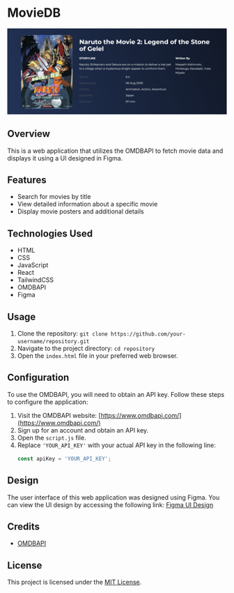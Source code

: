 # MovieDB
![Preview movieDB](./src/assets/movie-db-preview.png)
## Overview
This is a web application that utilizes the OMDBAPI to fetch movie data and displays it using a UI designed in Figma.

## Features
- Search for movies by title
- View detailed information about a specific movie
- Display movie posters and additional details

## Technologies Used
- HTML
- CSS
- JavaScript
- React
- TailwindCSS
- OMDBAPI
- Figma

## Usage
1. Clone the repository: `git clone https://github.com/your-username/repository.git`
2. Navigate to the project directory: `cd repository`
3. Open the `index.html` file in your preferred web browser.

## Configuration
To use the OMDBAPI, you will need to obtain an API key. Follow these steps to configure the application:

1. Visit the OMDBAPI website: [https://www.omdbapi.com/](https://www.omdbapi.com/)
2. Sign up for an account and obtain an API key.
3. Open the `script.js` file.
4. Replace `'YOUR_API_KEY'` with your actual API key in the following line: 
   ```javascript
   const apiKey = 'YOUR_API_KEY';

## Design
The user interface of this web application was designed using Figma. You can view the UI design by accessing the following link: [Figma UI Design](https://www.figma.com/community/file/1205860363512453151/Movies.io)

## Credits
- [OMDBAPI](https://www.omdbapi.com/)

## License
This project is licensed under the [MIT License](LICENSE).
